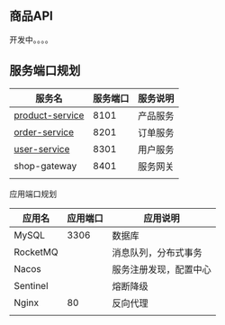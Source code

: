 ## 商品API

开发中。。。。

## 服务端口规划

| 服务名                                                       | 服务端口 | 服务说明 |
| ------------------------------------------------------------ | -------- | -------- |
| [product-service](https://github.com/QiuCarson/spring-cloud-alibaba-shop/tree/master/shop-product-center/product-service) | 8101     | 产品服务 |
| [order-service](https://github.com/QiuCarson/spring-cloud-alibaba-shop/tree/master/shop-order-center/order-service) | 8201     | 订单服务 |
| [user-service](https://github.com/QiuCarson/spring-cloud-alibaba-shop/tree/master/shop-user-center/user-service) | 8301     | 用户服务 |
| shop-gateway                                                 | 8401     | 服务网关 |
|                                                              |          |          |

应用端口规划

| 应用名   | 应用端口 | 应用说明               |
| -------- | -------- | ---------------------- |
| MySQL    | 3306     | 数据库                 |
| RocketMQ |          | 消息队列，分布式事务   |
| Nacos    |          | 服务注册发现，配置中心 |
| Sentinel |          | 熔断降级               |
| Nginx    | 80       | 反向代理               |
|          |          |                        |

